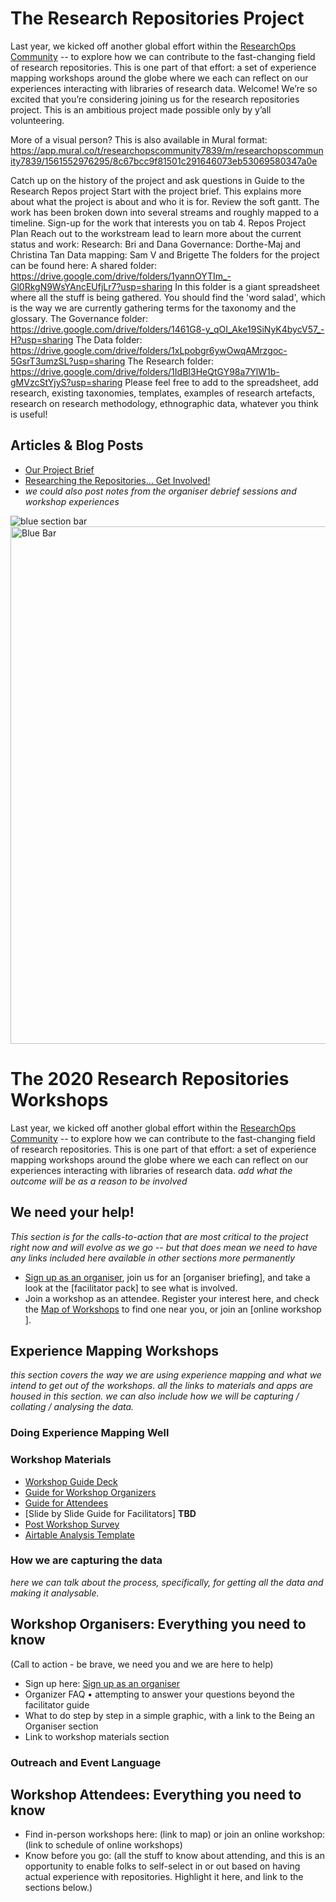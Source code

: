 # The Research Repositories Project 
Last year, we kicked off another global effort within the [ResearchOps Community](https://researchops.community/) -- to explore how we can contribute to the fast-changing field of research repositories. This is one part of that effort: a set of experience mapping workshops around the globe where we each can reflect on our experiences interacting with libraries of research data. 
Welcome! 
We’re so excited that you’re considering joining us for the research repositories project. This is an ambitious project made possible only by y’all volunteering.

More of a visual person? This is also available in Mural format: https://app.mural.co/t/researchopscommunity7839/m/researchopscommunity7839/1561552976295/8c67bcc9f81501c291646073eb53069580347a0e

Catch up on the history of the project and ask questions in Guide to the Research Repos project
Start with the project brief. This explains more about what the project is about and who it is for.
Review the soft gantt. The work has been broken down into several streams and roughly mapped to a timeline. Sign-up for the work that interests you on tab 4. Repos Project Plan
Reach out to the workstream lead to learn more about the current status and work:
Research: Bri and Dana
Governance: Dorthe-Maj and Christina Tan
Data mapping: Sam V and Brigette
The folders for the project can be found here: 
A shared folder: https://drive.google.com/drive/folders/1yannOYTIm_-Gl0RkgN9WsYAncEUfjLr7?usp=sharing 
In this folder is a giant spreadsheet where all the stuff is being gathered. You should find the 'word salad', which is the way we are currently gathering terms for the taxonomy and the glossary.
The Governance folder: https://drive.google.com/drive/folders/1461G8-y_qOI_Ake19SiNyK4bycV57_-H?usp=sharing 
The Data folder: https://drive.google.com/drive/folders/1xLpobgr6ywOwqAMrzgoc-5GsrT3umzSL?usp=sharing 
The Research folder: https://drive.google.com/drive/folders/1IdBI3HeQtGY98a7YlW1b-gMVzcStYjyS?usp=sharing 
Please feel free to add to the spreadsheet, add research, existing taxonomies, templates, examples of research artefacts, research on research methodology, ethnographic data, whatever you think is useful!

## Articles & Blog Posts
* [Our Project Brief](https://docs.google.com/document/d/1fTAkTZv2m6zGmlKWk-6C2fEUiagxShkh49L4UwUmw5g/edit?usp=sharing)
* [Researching the Repositories… Get Involved!](https://medium.com/researchops-community/researching-the-repositories-get-involved-1a0f53ee2398)
* _we could also post notes from the organiser debrief sessions and workshop experiences_

![blue section bar](https://drive.google.com/open?id=1s3KRYVMcG40X2jBJDlYm8imhkslxtK9K)
<img width="828" alt="Blue Bar" src="https://user-images.githubusercontent.com/61110861/74689265-7fe08e80-51a8-11ea-98ee-9919922a35f0.png">

# The 2020 Research Repositories Workshops 
Last year, we kicked off another global effort within the [ResearchOps Community](https://researchops.community/) -- to explore how we can contribute to the fast-changing field of research repositories. This is one part of that effort: a set of experience mapping workshops around the globe where we each can reflect on our experiences interacting with libraries of research data. _add what the outcome will be as a reason to be involved_
## We need your help!
_This section is for the calls-to-action that are most critical to the project right now and will evolve as we go -- but that does mean we need to have any links included here available in other sections more permanently_
* [Sign up as an organiser](https://docs.google.com/forms/d/1ch9bDJdmQlMFwm4_4MsRpjh4ZxyjCM_v5Mi61kzuuPQ/viewform?edit_requested=true), join us for an [organiser briefing], and take a look at the [facilitator pack] to see what is involved. 
* Join a workshop as an attendee. Register your interest here, and check the [Map of Workshops](https://www.google.com/maps/d/u/0/edit?mid=1rRM3nncH5YOkL1aCzwFskF0Vzk1vbRoo&ll=20.819791416066206%2C6.252782455528518&z=3) to find one near you, or join an [online workshop ].
## Experience Mapping Workshops
_this section covers the way we are using experience mapping and what we intend to get out of the workshops. all the links to materials and apps are housed in this section. we can also include how we will be capturing / collating / analysing the data._
### Doing Experience Mapping Well
### Workshop Materials
* [Workshop Guide Deck](https://docs.google.com/presentation/d/1LlGjeC5F9OkjuhaEV5RgaaIw9QHMpSLChC0kSuw3Xvs/edit?usp=sharing)
* [Guide for Workshop Organizers](https://drive.google.com/open?id=16pADGzLg9lZJexS5ztQVEwPp_RIdP06gmsVMZNn-kg4)
* [Guide for Attendees](https://drive.google.com/open?id=1hgNU7NTO-Li9MdB4HsOK00wxoK6TQrzmfzC7c8c_96E)
* [Slide by Slide Guide for Facilitators] **TBD**
* [Post Workshop Survey](https://docs.google.com/document/d/1hgNU7NTO-Li9MdB4HsOK00wxoK6TQrzmfzC7c8c_96E/edit#heading=h.aaqas653p77l)
* [Airtable Analysis Template](https://airtable.com/shrWvW4cLM4OxuJXQ)
### How we are capturing the data
_here we can talk about the process, specifically, for getting all the data and making it analysable._
## Workshop Organisers: Everything you need to know
(Call to action - be brave, we need you and we are here to help) 
* Sign up here: [Sign up as an organiser](https://docs.google.com/forms/d/1ch9bDJdmQlMFwm4_4MsRpjh4ZxyjCM_v5Mi61kzuuPQ/viewform?edit_requested=true)
* Organizer FAQ • attempting to answer your questions beyond the facilitator guide
* What to do step by step in a simple graphic, with a link to the Being an Organiser section
* Link to workshop materials section
### Outreach and Event Language

## Workshop Attendees: Everything you need to know 
* Find in-person workshops here: (link to map) or join an online workshop: (link to schedule of online workshops)
* Know before you go: (all the stuff to know about attending, and this is an opportunity to enable folks to self-select in or out based on having actual experience with repositories. Highlight it here, and link to the sections below.)

